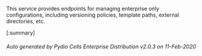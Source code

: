 






This service provides endpoints for managing enterprise only configurations, including versioning policies, template paths, external directories, etc.

[:summary]

###### Auto generated by Pydio Cells Enterprise Distribution v2.0.3 on 11-Feb-2020
